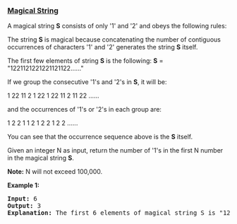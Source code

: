 ### [Magical String](https://leetcode.com/problems/magical-string)

<p>
A magical string <b>S</b> consists of only '1' and '2' and obeys the following rules:
</p>
<p>
The string <b>S</b> is magical because concatenating the number of contiguous occurrences of characters '1' and '2' generates the string <b>S</b> itself.
</p>

<p>
The first few elements of string <b>S</b> is the following:
<b>S</b> = "1221121221221121122……"
</p>

<p>
If we group the consecutive '1's and '2's in <b>S</b>, it will be:
</p>
<p>
1   22  11  2  1  22  1  22  11  2  11  22 ......
</p>
<p>
and the occurrences of '1's or '2's in each group are:
</p>
<p>
1   2	   2    1   1    2     1    2     2    1    2    2 ......
</p>

<p>
You can see that the occurrence sequence above is the <b>S</b> itself. 
</p>

<p>
Given an integer N as input, return the number of '1's in the first N number in the magical string <b>S</b>.
</p>

<p><b>Note:</b>
N will not exceed 100,000.
</p>


<p><b>Example 1:</b><br />
<pre>
<b>Input:</b> 6
<b>Output:</b> 3
<b>Explanation:</b> The first 6 elements of magical string S is "12211" and it contains three 1's, so return 3.
</pre>
</p>